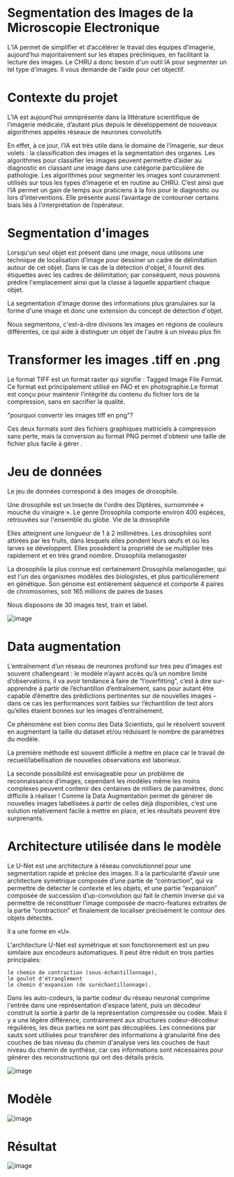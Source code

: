 # Segmentation des Images de la Microscopie Electronique

L’IA permet de simplifier et d’accélérer le travail des équipes d’imagerie, aujourd’hui majoritairement sur les étapes précliniques, en facilitant la lecture des images. Le CHRU a donc besoin d'un outil IA pour segmenter un tel type d'images. Il vous demande de l'aide pour cet objectif.


# Contexte du projet

L’IA est aujourd’hui omniprésente dans la littérature scientifique de l’imagerie médicale, d’autant plus depuis le développement de nouveaux algorithmes appelés réseaux de neurones convolutifs

En effet, à ce jour, l’IA est très utile dans le domaine de l’imagerie, sur deux volets : la classification des images et la segmentation des organes. Les algorithmes pour classifier les images peuvent permettre d’aider au diagnostic en classant une image dans une catégorie particulière de pathologie. Les algorithmes pour segmenter les images sont couramment utilisés sur tous les types d’imagerie et en routine au CHRU. C’est ainsi que l’IA permet un gain de temps aux praticiens à la fois pour le diagnostic ou lors d’interventions. Elle présente aussi l’avantage de contourner certains biais liés à l’interprétation de l’opérateur.


# Segmentation d'images



Lorsqu'un seul objet est présent dans une image, nous utilisons une technique de localisation d'image pour dessiner un cadre de délimitation autour de cet objet. Dans le cas de la détection d'objet, il fournit des étiquettes avec les cadres de délimitation; par conséquent, nous pouvons prédire l'emplacement ainsi que la classe à laquelle appartient chaque objet.

La segmentation d'image donne des informations plus granulaires sur la forme d'une image et donc une extension du concept de détection d'objet.

Nous segmentons, c'est-à-dire divisons les images en régions de couleurs différentes, ce qui aide à distinguer un objet de l'autre à un niveau plus fin



# Transformer les images .tiff en .png

Le format TIFF est un format raster qui signifie : Tagged Image File Format. Ce format est principalement utilisé en PAO et en photographie.Le format est conçu pour maintenir l’intégrité du contenu du fichier lors de la compression, sans en sacrifier la qualité.

"pourquoi convertir les images tiff en png"?

Ces deux formats sont des fichiers graphiques matriciels à compression sans perte, mais la conversion au format PNG permet d'obtenir une taille de fichier plus facile à gérer .


# Jeu de données

Le jeu de données correspond à des images de drosophile.

Une drosophile est un Insecte de l'ordre des Diptères, surnommée « mouche du vinaigre ». Le genre Drosophila comporte environ 400 espèces, retrouvées sur l'ensemble du globe. Vie de la drosophile

Elles atteignent une longueur de 1 à 2 millimètres. Les drosophiles sont attirées par les fruits, dans lesquels elles pondent leurs œufs et où les larves se développent. Elles possèdent la propriété de se multiplier très rapidement et en très grand nombre. Drosophila melanogaster

La drosophile la plus connue est certainement Drosophila melanogaster, qui est l'un des organismes modèles des biologistes, et plus particulièrement en génétique. Son génome est entièrement séquencé et comporte 4 paires de chromosomes, soit 165 millions de paires de bases

Nous disposons de 30 images test, train et label.

![image](exemplejeudedonnneesdedepartindex0.JPG)


# Data augmentation

L’entraînement d’un réseau de neurones profond sur très peu d’images est souvent challengeant : le modèle n’ayant accès qu’à un nombre limité d’observations, il va avoir tendance à faire de “l’overfitting”, c’est à dire sur-apprendre à partir de l’échantillon d’entraînement, sans pour autant être capable d’émettre des prédictions pertinentes sur de nouvelles images – dans ce cas les performances sont faibles sur l’échantillon de test alors qu’elles étaient bonnes sur les images d’entraînement.

Ce phénomène est bien connu des Data Scientists, qui le résolvent souvent en augmentant la taille du dataset et/ou réduisant le nombre de paramètres du modèle.

La première méthode est souvent difficile à mettre en place car le travail de recueil/labellisation de nouvelles observations est laborieux.

La seconde possibilité est envisageable pour un problème de reconnaissance d’images, cependant les modèles même les moins complexes peuvent contenir des centaines de milliers de paramètres, donc difficile à réaliser ! Comme la Data Augmentation permet de générer de nouvelles images labellisées à partir de celles déjà disponibles, c’est une solution relativement facile à mettre en place, et les résultats peuvent être surprenants.


# Architecture utilisée dans le modèle



Le U-Net est une architecture à réseau convolutionnel pour une segmentation rapide et précise des images. Il a la particularité d’avoir une architecture symétrique composée d’une partie de “contraction”, qui va permettre de détecter le contexte et les objets, et une partie “expansion” composée de succession d’up-convolution qui fait le chemin inverse qui va permettre de reconstituer l’image composée de macro-features extraites de la partie “contraction” et finalement de localiser précisément le contour des objets détectés.

Il a une forme en «U».

L'architecture U-Net est symétrique et son fonctionnement est un peu similaire aux encodeurs automatiques. Il peut être réduit en trois parties principales:

    le chemin de contraction (sous-échantillonnage),
    le goulot d'étranglement
    le chemin d'expansion (de suréchantillonnage).

Dans les auto-codeurs, la partie codeur du réseau neuronal comprime l'entrée dans une représentation d'espace latent, puis un décodeur construit la sortie à partir de la représentation compressée ou codée. Mais il y a une légère différence, contrairement aux structures codeur-décodeur régulières, les deux parties ne sont pas découplées. Les connexions par sauts sont utilisées pour transférer des informations à granularité fine des couches de bas niveau du chemin d'analyse vers les couches de haut niveau du chemin de synthèse, car ces informations sont nécessaires pour générer des reconstructions qui ont des détails précis.

![image](reseau.JPG)


# Modèle

![image](modele.JPG)


# Résultat 

![image](https://user-images.githubusercontent.com/73176528/118724374-d070ec80-b82e-11eb-9c86-f31fd8d33f49.png)




